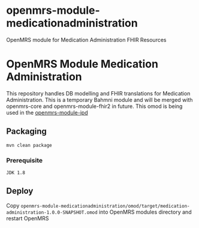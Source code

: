 # openmrs-module-medicationadministration
OpenMRS module for Medication Administration FHIR Resources

OpenMRS Module Medication Administration
=================================
This repository handles DB modelling and FHIR translations for Medication Administration. 
This is a temporary Bahmni module and will be merged with openmrs-core and openmrs-module-fhir2 in future.
This omod is being used in the [openmrs-module-ipd](https://github.com/Bahmni/openmrs-module-ipd/)

## Packaging
```mvn clean package```

### Prerequisite
    JDK 1.8

## Deploy

Copy ```openmrs-module-medicationadministration/omod/target/medication-administration-1.0.0-SNAPSHOT.omod``` 
into OpenMRS modules directory and restart OpenMRS
